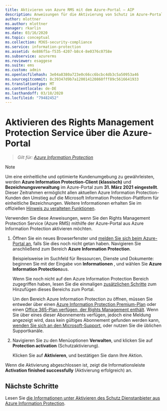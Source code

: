 ```yaml
---
title: Aktivieren von Azure RMS mit dem Azure-Portal – AIP
description: Anweisungen für die Aktivierung von Schutz im Azure-Portal, damit Ihre Organisation damit beginnen kann, Dokumente und E-Mails zu schützen.
author: mlottner
ms.author: mlottner
manager: rkarlin
ms.date: 03/16/2020
ms.topic: conceptual
ms.collection: M365-security-compliance
ms.service: information-protection
ms.assetid: 4e886f5a-f535-4207-b8c4-8e0376c0758e
ms.subservice: azurerms
ms.reviewer: esaggese
ms.suite: ems
ms.custom: admin
ms.openlocfilehash: 3e04a8380a723e0c66cc6bcbc4db3c5a50953a46
ms.sourcegitcommit: 8c39347d9b7a120014120860fff89c5616641933
ms.translationtype: MT
ms.contentlocale: de-DE
ms.lasthandoff: 03/18/2020
ms.locfileid: "79482452"
---
```

# <a name="how-to-activate-the-rights-management-protection-service-from-the-azure-portal"></a>Aktivieren des Rights Management Protection Service über die Azure-Portal

>*Gilt für: [Azure Information Protection](https://azure.microsoft.com/pricing/details/information-protection)*

>[!NOTE] 
> Um eine einheitliche und optimierte Kundenumgebung zu gewährleisten, werden **Azure Information Protection-Client (klassisch)** und **Bezeichnungsverwaltung** im Azure-Portal zum **31. März 2021** **eingestellt**. Dieser Zeitrahmen ermöglicht allen aktuellen Azure Information Protection-Kunden den Umstieg auf die Microsoft Information Protection-Plattform für einheitliche Bezeichnungen. Weitere Informationen erhalten Sie im offiziellen [Hinweis zu veralteten Funktionen](https://aka.ms/aipclassicsunset).

Verwenden Sie diese Anweisungen, wenn Sie den Rights Management Protection Service (Azure RMS) mithilfe der Azure-Portal aus Azure Information Protection aktivieren möchten.

1. Öffnen Sie ein neues Browserfenster und [melden Sie sich beim Azure-Portal an](configure-policy.md#signing-in-to-the-azure-portal), falls Sie dies noch nicht getan haben. Navigieren Sie anschließend zum Bereich **Azure Information Protection**.
    
    Beispielsweise im Suchfeld für Ressourcen, Dienste und Dokumente: beginnen Sie mit der Eingabe von **Informationen** , und wählen Sie **Azure Information Protection**aus.
    
    Wenn Sie noch nicht auf den Azure Information Protection Bereich zugegriffen haben, lesen Sie die einmaligen [zusätzlichen Schritte](configure-policy.md#to-access-the-azure-information-protection-pane-for-the-first-time) zum Hinzufügen dieses Bereichs zum Portal.
    
    Um den Bereich Azure Information Protection zu öffnen, müssen Sie entweder über einen [Azure Information Protection Premium-Plan](https://www.microsoft.com/cloud-platform/azure-information-protection-pricing) oder einen [Office 365-Plan verfügen, der Rights Management enthält](https://download.microsoft.com/download/E/C/F/ECF42E71-4EC0-48FF-AA00-577AC14D5B5C/Azure_Information_Protection_licensing_datasheet_EN-US.pdf). Wenn Sie über eines dieser Abonnements verfügen, jedoch eine Meldung angezeigt wird, dass kein gültiges Abonnement gefunden werden kann, [wenden Sie sich an den Microsoft-Support](information-support.md#to-contact-microsoft-support), oder nutzen Sie die üblichen Supportkanäle.

2. Navigieren Sie zu den Menüoptionen **Verwalten**, und klicken Sie auf **Protection activation** (Schutzaktivierung). 
    
    Klicken Sie auf **Aktivieren**, und bestätigen Sie dann Ihre Aktion. 

Wenn die Aktivierung abgeschlossen ist, zeigt die Informationsleiste **Activation finished successfully** (Aktivierung erfolgreich) an.


## <a name="next-steps"></a>Nächste Schritte
Lesen Sie [die Informationen unter Aktivieren des Schutz Dienstanbieter aus Azure Information Protection](activate-service.md#configuring-onboarding-controls-for-a-phased-deployment).

